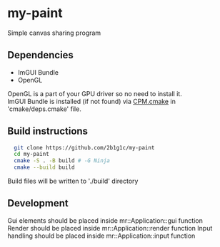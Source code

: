 # my-paint
Simple canvas sharing program

## Dependencies
- ImGUI Bundle
- OpenGL

OpenGL is a part of your GPU driver so no need to install it. <br>
ImGUI Bundle is installed (if not found) via [CPM.cmake](https://github.com/cpm-cmake/CPM.cmake) in 'cmake/deps.cmake' file.

## Build instructions
```bash
  git clone https://github.com/2b1g1c/my-paint
  cd my-paint
  cmake -S . -B build # -G Ninja
  cmake --build build
```
Build files will be written to './build' directory

## Development
Gui elements should be placed inside mr::Application::gui function <br>
Render should be placed inside mr::Application::render function
Input handling should be placed inside mr::Application::input function
